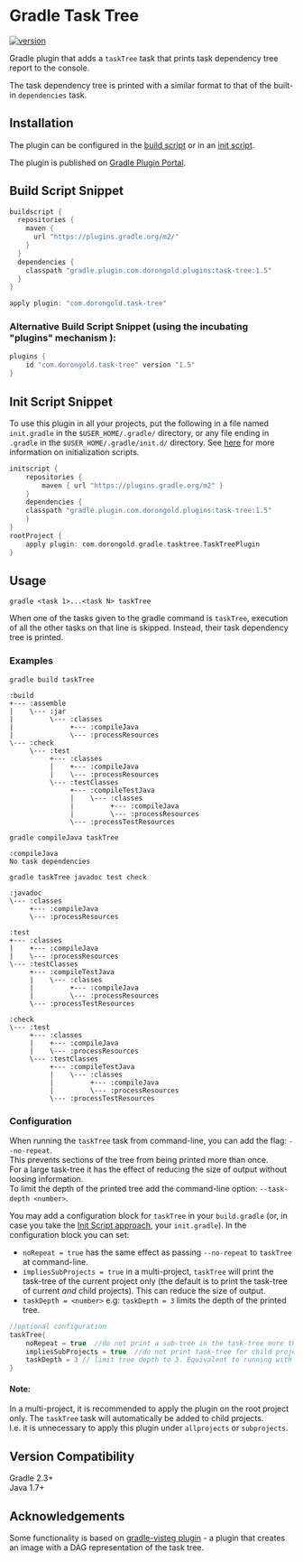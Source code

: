 # Gradle Task Tree

[![version](https://img.shields.io/badge/version-1.5-orange.svg)](./CHANGELOG.md)

Gradle plugin that adds a `taskTree` task that prints task dependency tree report to the console.

The task dependency tree is printed with a similar format to that of the built-in `dependencies` task.

## Installation

The plugin can be configured in the [build script](https://gradle.org/docs/current/userguide/plugins.html) or in an [init script](http://gradle.org/docs/current/userguide/init_scripts.html).

The plugin is published on [Gradle Plugin Portal](https://plugins.gradle.org/plugin/com.dorongold.task-tree).

## Build Script Snippet

```groovy
buildscript {
  repositories {
    maven {
      url "https://plugins.gradle.org/m2/"
    }
  }
  dependencies {
    classpath "gradle.plugin.com.dorongold.plugins:task-tree:1.5"
  }
}

apply plugin: "com.dorongold.task-tree"
```

### Alternative Build Script Snippet (using the incubating "plugins" mechanism ):
```groovy
plugins {
    id "com.dorongold.task-tree" version "1.5"
}
```

## Init Script Snippet

To use this plugin in all your projects, put the following in a file named `init.gradle` in the `$USER_HOME/.gradle/` directory, or any file ending in `.gradle` in the `$USER_HOME/.gradle/init.d/` directory. See [here](https://docs.gradle.org/current/userguide/init_scripts.html) for more information on initialization scripts.

```groovy
initscript {
    repositories {
        maven { url "https://plugins.gradle.org/m2" }
    }
    dependencies {
	classpath "gradle.plugin.com.dorongold.plugins:task-tree:1.5"
    }
}
rootProject {
    apply plugin: com.dorongold.gradle.tasktree.TaskTreePlugin
}
```

## Usage

`gradle <task 1>...<task N> taskTree`

When one of the tasks given to the gradle command is `taskTree`, execution of all the other tasks on that line is skipped. Instead, their task dependency tree is printed.

### Examples

`gradle build taskTree`  
```
:build
+--- :assemble
|    \--- :jar
|         \--- :classes
|              +--- :compileJava
|              \--- :processResources
\--- :check
     \--- :test
          +--- :classes
          |    +--- :compileJava
          |    \--- :processResources
          \--- :testClasses
               +--- :compileTestJava
               |    \--- :classes
               |         +--- :compileJava
               |         \--- :processResources
               \--- :processTestResources

```

`gradle compileJava taskTree`  
```
:compileJava
No task dependencies
```

`gradle taskTree javadoc test check`  
```
:javadoc
\--- :classes
     +--- :compileJava
     \--- :processResources

:test
+--- :classes
|    +--- :compileJava
|    \--- :processResources
\--- :testClasses
     +--- :compileTestJava
     |    \--- :classes
     |         +--- :compileJava
     |         \--- :processResources
     \--- :processTestResources

:check
\--- :test
     +--- :classes
     |    +--- :compileJava
     |    \--- :processResources
     \--- :testClasses
          +--- :compileTestJava
          |    \--- :classes
          |         +--- :compileJava
          |         \--- :processResources
          \--- :processTestResources

```

### Configuration
When running the `taskTree` task from command-line, you can add the flag: `--no-repeat`.  
This prevents sections of the tree from being printed more than once.  
For a large task-tree it has the effect of reducing the size of output without loosing information.  
To limit the depth of the printed tree add the command-line option: `--task-depth <number>`.

You may add a configuration block for `taskTree` in your `build.gradle` (or, in case you take the [Init Script approach](#init-script-snippet), your `init.gradle`).
In the configuration block you can set:
- `noRepeat = true` has the same effect as passing `--no-repeat` to `taskTree` at command-line.
- `impliesSubProjects = true`  in a multi-project, `taskTree` will print the task-tree of the current project only (the default is to print the task-tree of current *and* child projects). This can reduce the size of output.
- `taskDepth = <number>` e.g: `taskDepth = 3` limits the depth of the printed tree.

```groovy
//optional configuration
taskTree{
    noRepeat = true  //do not print a sub-tree in the task-tree more than once
    impliesSubProjects = true  //do not print task-tree for child projects in a multi-project
    taskDepth = 3 // limit tree depth to 3. Equivalent to running with the --task-depth option.
}
```
#### Note:
In a multi-project, it is recommended to apply the plugin on the root project only. The `taskTree` task will automatically be added to child projects.  
I.e. it is unnecessary to apply this plugin under `allprojects` or `subprojects`.

## Version Compatibility
Gradle 2.3+  
Java 1.7+

## Acknowledgements

Some functionality is based on [gradle-visteg plugin](https://github.com/mmalohlava/gradle-visteg) - a plugin that creates an image with a DAG representation of the task tree.
